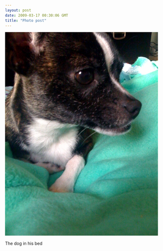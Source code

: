 ```yaml
---
layout: post
date: 2009-03-17 00:30:06 GMT
title: "Photo post"
---
```

![travisj](/images/679b43c3aaee91b37342dac3b729f3954bd4da38be81d81567ce52bed1be5b42.jpg)

The dog in his bed
